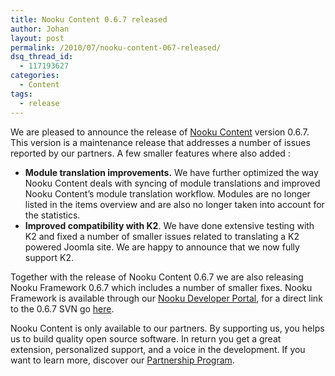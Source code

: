 ```yaml
---
title: Nooku Content 0.6.7 released
author: Johan
layout: post
permalink: /2010/07/nooku-content-067-released/
dsq_thread_id:
  - 117193627
categories:
  - Content
tags:
  - release
---
```

We are pleased to announce the release of [Nooku Content][1] version 0.6.7. This version is a maintenance release that addresses a number of issues reported by our partners. A few smaller features where also added :

*   **Module translation improvements.** We have further optimized the way Nooku Content deals with syncing of module translations and improved Nooku Content&#8217;s module translation workflow. Modules are no longer listed in the items overview and are also no longer taken into account for the statistics.
*   **Improved compatibility with K2**. We have done extensive testing with K2 and fixed a number of smaller issues related to translating a K2 powered Joomla site. We are happy to announce that we now fully support K2.

Together with the release of Nooku Content 0.6.7 we are also releasing Nooku Framework 0.6.7 which includes a number of smaller fixes. Nooku Framework is available through our [Nooku Developer Portal][2], for a direct link to the 0.6.7 SVN go [here][3].

Nooku Content is only available to our partners. By supporting us, you helps us to build quality open source software. In return you get a great extension, personalized support, and a voice in the development. If you want to learn more, discover our [Partnership Program][4].

 [1]: http://www.nooku.org/content
 [2]: http://code.nooku.org
 [3]: http://nooku.assembla.com/code/nooku-framework/subversion/nodes/tags
 [4]: http://www.nooku.org/partners/why.html